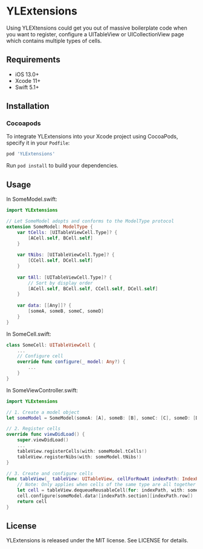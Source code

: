 # YLExtensions
Using YLEXtensions could get you out of massive boilerplate code when you want to register, configure a UITableView or UICollectionView page which contains multiple types of cells.



## Requirements

* iOS 13.0+
* Xcode 11+
* Swift 5.1+



## Installation

### Cocoapods

To integrate YLExtensions into your Xcode project using CocoaPods, specify it in your `Podfile`:

```ruby
pod 'YLExtensions'
```

Run `pod install` to build your dependencies.



## Usage

In SomeModel.swift:

```swift
import YLExtensions

// Let SomeModel adopts and conforms to the ModelType protocol
extension SomeModel: ModelType {
    var tCells: [UITableViewCell.Type]? {
        [ACell.self, BCell.self]
    }
    
    var tNibs: [UITableViewCell.Type]? {
        [CCell.self, DCell.self]
    }
    
    var tAll: [UITableViewCell.Type]? {
        // Sort by display order
        [ACell.self, BCell.self, CCell.self, DCell.self]
    }
    
    var data: [[Any]]? {
        [someA, someB, someC, someD]
    }
}
```

In SomeCell.swift:

```swift
class SomeCell: UITableViewCell {
    ...
    // Configure cell
    override func configure(_ model: Any?) {
        ...
    }
}
```

In SomeViewController.swift:

```swift
import YLExtensions

// 1. Create a model object
let someModel = SomeModel(someA: [A], someB: [B], someC: [C], someD: [D])

// 2. Register cells
override func viewDidLoad() {
    super.viewDidLoad()
    ...
    tableView.registerCells(with: someModel.tCells!)
    tableView.registerNibs(with: someModel.tNibs!)
}

// 3. Create and configure cells
func tableView(_ tableView: UITableView, cellForRowAt indexPath: IndexPath) -> UITableViewCell {
    // Note: Only applies when cells of the same type are all together and the different types of cells are in different section.
    let cell = tableView.dequeueReusableCell(for: indexPath, with: someModel.tAll!)
    cell.configure(someModel.data![indexPath.section][indexPath.row])
    return cell
}
```



## License

YLExtensions is released under the MIT license. See LICENSE for details.